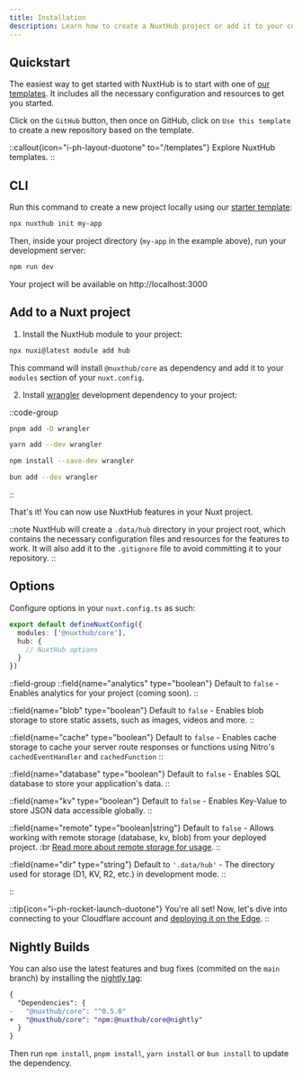 ```yaml
---
title: Installation
description: Learn how to create a NuxtHub project or add it to your current Nuxt project.
---
```


## Quickstart

The easiest way to get started with NuxtHub is to start with one of [our templates](/templates). It includes all the necessary configuration and resources to get you started.


Click on the `GitHub` button, then once on GitHub, click on `Use this template` to create a new repository based on the template.

::callout{icon="i-ph-layout-duotone" to="/templates"}
Explore NuxtHub templates.
::

## CLI

Run this command to create a new project locally using our [starter template](https://github.com/nuxt-hub/starter):

```bash [Terminal]
npx nuxthub init my-app
```

Then, inside your project directory (`my-app` in the example above), run your development server:

```bash [Terminal]
npm run dev
```

Your project will be available on http://localhost:3000

## Add to a Nuxt project

1. Install the NuxtHub module to your project:

```bash [Terminal]
npx nuxi@latest module add hub
```

This command will install `@nuxthub/core` as dependency and add it to your `modules` section of your `nuxt.config`.

2. Install [wrangler](https://developers.cloudflare.com/workers/wrangler/) development dependency to your project:

::code-group

```bash [pnpm]
pnpm add -D wrangler
```

```bash [yarn]
yarn add --dev wrangler
```

```bash [npm]
npm install --save-dev wrangler
```

```bash [bun]
bun add --dev wrangler
```

::

That's it! You can now use NuxtHub features in your Nuxt project.

::note
NuxtHub will create a `.data/hub` directory in your project root, which contains the necessary configuration files and resources for the features to work. It will also add it to the `.gitignore` file to avoid committing it to your repository.
::

## Options

Configure options in your `nuxt.config.ts` as such:

```ts [nuxt.config.ts]
export default defineNuxtConfig({
  modules: ['@nuxthub/core'],
  hub: {
    // NuxtHub options
  }
})
```

::field-group
  ::field{name="analytics" type="boolean"}
    Default to `false` - Enables analytics for your project (coming soon).
  ::

  ::field{name="blob" type="boolean"}
    Default to `false` - Enables blob storage to store static assets, such as images, videos and more.
  ::

  ::field{name="cache" type="boolean"}
    Default to `false` - Enables cache storage to cache your server route responses or functions using Nitro's `cachedEventHandler` and `cachedFunction`
  ::

  ::field{name="database" type="boolean"}
    Default to `false` - Enables SQL database to store your application's data.
  ::

  ::field{name="kv" type="boolean"}
    Default to `false` - Enables Key-Value to store JSON data accessible globally.
  ::

  ::field{name="remote" type="boolean|string"}
    Default to `false` - Allows working with remote storage (database, kv, blob) from your deployed project. :br
    [Read more about remote storage for usage](/docs/getting-started/remote-storage).
  ::

  ::field{name="dir" type="string"}
    Default to `'.data/hub'` - The directory used for storage (D1, KV, R2, etc.) in development mode.
  ::

::

::tip{icon="i-ph-rocket-launch-duotone"}
You're all set! Now, let's dive into connecting to your Cloudflare account and [deploying it on the Edge](/docs/getting-started/deploy).
::

## Nightly Builds

You can also use the latest features and bug fixes (commited on the `main` branch) by installing the [nightly tag](https://www.npmjs.com/package/@nuxthub/core?activeTab=versions):

```diff [package.json]
{
  "Dependencies": {
-   "@nuxthub/core": "^0.5.0"
+   "@nuxthub/core": "npm:@nuxthub/core@nightly"
  }
}
```

Then run `npm install`, `pnpm install`, `yarn install` or `bun install` to update the dependency.
